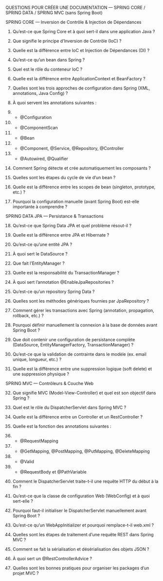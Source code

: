 QUESTIONS POUR CRÉER UNE DOCUMENTATION — SPRING CORE / SPRING DATA / SPRING MVC (sans Spring Boot)

SPRING CORE — Inversion de Contrôle & Injection de Dépendances

1. Qu’est-ce que Spring Core et à quoi sert-il dans une application Java ?

2. Que signifie le principe d’Inversion de Contrôle (IoC) ?

3. Quelle est la différence entre IoC et Injection de Dépendances (DI) ?

4. Qu’est-ce qu’un bean dans Spring ?

5. Quel est le rôle du conteneur IoC ?

6. Quelle est la différence entre ApplicationContext et BeanFactory ?

7. Quelles sont les trois approches de configuration dans Spring (XML, annotations, Java Config) ?

8. À quoi servent les annotations suivantes :

9. - @Configuration

10. - @ComponentScan

11. - @Bean

12. - @Component, @Service, @Repository, @Controller

13. - @Autowired, @Qualifier

14. Comment Spring détecte et crée automatiquement les composants ?

15. Quelles sont les étapes du cycle de vie d’un bean ?

16. Quelle est la différence entre les scopes de bean (singleton, prototype, etc.) ?

17. Pourquoi la configuration manuelle (avant Spring Boot) est-elle importante à comprendre ?

SPRING DATA JPA — Persistance & Transactions

18. Qu’est-ce que Spring Data JPA et quel problème résout-il ?

19. Quelle est la différence entre JPA et Hibernate ?

20. Qu’est-ce qu’une entité JPA ?

21. À quoi sert le DataSource ?

22. Que fait l’EntityManager ?

23. Quelle est la responsabilité du TransactionManager ?

24. À quoi sert l’annotation @EnableJpaRepositories ?

25. Qu’est-ce qu’un repository Spring Data ?

26. Quelles sont les méthodes génériques fournies par JpaRepository ?

27. Comment gérer les transactions avec Spring (annotation, propagation, rollback, etc.) ?

28. Pourquoi définir manuellement la connexion à la base de données avant Spring Boot ?

29. Que doit contenir une configuration de persistance complète (DataSource, EntityManagerFactory, TransactionManager) ?

30. Qu’est-ce que la validation de contrainte dans le modèle (ex. email unique, longueur, etc.) ?

31. Quelle est la différence entre une suppression logique (soft delete) et une suppression physique ?

SPRING MVC — Contrôleurs & Couche Web

32. Que signifie MVC (Model-View-Controller) et quel est son objectif dans Spring ?

33. Quel est le rôle du DispatcherServlet dans Spring MVC ?

34. Quelle est la différence entre un Controller et un RestController ?

35. Quelle est la fonction des annotations suivantes :

36. - @RequestMapping

37. - @GetMapping, @PostMapping, @PutMapping, @DeleteMapping

38. - @Valid

39. - @RequestBody et @PathVariable

40. Comment le DispatcherServlet traite-t-il une requête HTTP du début à la fin ?

41. Qu’est-ce que la classe de configuration Web (WebConfig) et à quoi sert-elle ?

42. Pourquoi faut-il initialiser le DispatcherServlet manuellement avant Spring Boot ?

43. Qu’est-ce qu’un WebAppInitializer et pourquoi remplace-t-il web.xml ?

44. Quelles sont les étapes de traitement d’une requête REST dans Spring MVC ?

45. Comment se fait la sérialisation et désérialisation des objets JSON ?

46. À quoi sert un @RestControllerAdvice ?

47. Quelles sont les bonnes pratiques pour organiser les packages d’un projet MVC ?